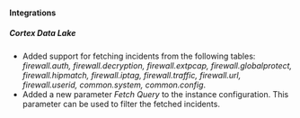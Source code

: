 
#### Integrations
##### Cortex Data Lake
- Added support for fetching incidents from the following tables: *firewall.auth, firewall.decryption, firewall.extpcap, firewall.globalprotect, firewall.hipmatch, firewall.iptag, firewall.traffic, firewall.url, firewall.userid, common.system, common.config*.
- Added a new parameter *Fetch Query* to the instance configuration. This parameter can be used to filter the fetched incidents.

